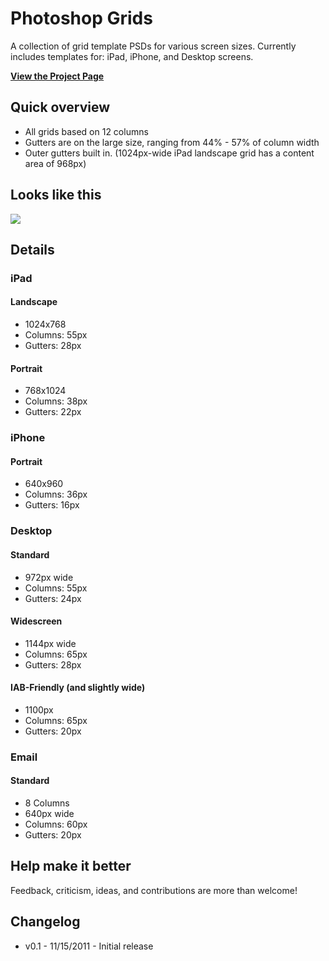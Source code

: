 # Photoshop Grids
A collection of grid template PSDs for various screen sizes. Currently includes templates for: iPad, iPhone, and Desktop screens.

**[View the Project Page](http://www.ravelrumba.com/photoshop-grids/)**

## Quick overview
* All grids based on 12 columns
* Gutters are on the large size, ranging from 44% - 57% of column width
* Outer gutters built in. (1024px-wide iPad landscape grid has a content area of 968px)

## Looks like this
![](https://github.com/robflaherty/photoshop-grids/raw/master/grid-demo.png)

## Details
### iPad
#### Landscape
* 1024x768
* Columns: 55px
* Gutters: 28px

#### Portrait
* 768x1024
* Columns: 38px
* Gutters: 22px

### iPhone
#### Portrait
* 640x960
* Columns: 36px
* Gutters: 16px

### Desktop
#### Standard
* 972px wide
* Columns: 55px
* Gutters: 24px

#### Widescreen
* 1144px wide
* Columns: 65px
* Gutters: 28px

#### IAB-Friendly (and slightly wide)
* 1100px
* Columns: 65px
* Gutters: 20px

### Email
#### Standard
* 8 Columns
* 640px wide
* Columns: 60px
* Gutters: 20px

## Help make it better
Feedback, criticism, ideas, and contributions are more than welcome!

## Changelog
* v0.1 - 11/15/2011 - Initial release




